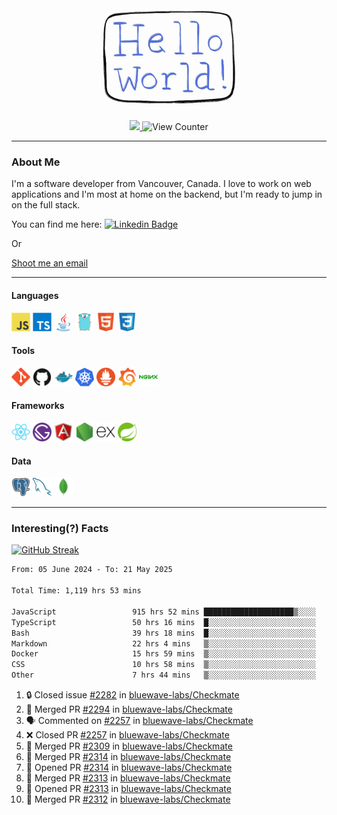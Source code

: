 <div align="center">
    <img src="./img/hello_world.webp" height="200px" width="">
    <div>
        <a href="https://www.linkedin.com/in/ajhollid">
            <img src="https://img.shields.io/badge/LinkedIn-blue"/>
        </a>
        <img src="https://komarev.com/ghpvc/?username=ajhollid&color=yellow" alt="View Counter">
    </div>
</div>

---

### About Me

I'm a software developer from Vancouver, Canada. I love to work on web applications and I'm most at home on the backend, but I'm ready to jump in on the full stack.

You can find me here: [![Linkedin Badge](https://img.shields.io/badge/-ajhollid-blue?style=flat&logo=Linkedin&logoColor=white)](https://www.linkedin.com/in/ajhollid)

Or

[Shoot me an email](mailto:ajhollid@gmail.com)

---

#### Languages

<div>
    <img src="./img/devicons/javascript-original.svg" width=30 height=30 alt="JavaScript">
    <img src="/img/devicons/typescript-original.svg" width=30 height=30 alt="TypeScript">
    <img src="./img/devicons/java-original.svg" width=30 height=30 alt="Java">
    <img src="./img/devicons/go-original.svg" width=30 height=30 alt="Golang">
    <img src="./img/devicons/html5-original.svg" width=30 height=30 alt="HTML 5">
    <img src="./img/devicons/css3-original.svg" width=30 height=30 alt="CSS 3">
</div>

#### Tools

<div>
    <img src="./img/devicons/git-original.svg" width=30 height=30 alt="Git">
    <img src="./img/devicons/github-original.svg" width=30 height=30 alt="Github">
    <img src="./img/devicons/docker-original.svg" width=30 
    height=30 alt="Docker">
    <img src="./img/devicons/kubernetes-original.svg" width=30 height=30 alt="K8">
    <img src="./img/devicons/prometheus-original.svg" width=30 height=30 alt="Prometheus">
    <img src="./img/devicons/grafana-original.svg" width=30 height=30 alt="Grafana">
    <img src="./img/devicons/nginx-original.svg" width=30 height=30 alt="Nginx">
</div>

#### Frameworks

<div>
    <img src="./img/devicons/react-original.svg" width=30 height=30 alt="React">
    <img src="./img/devicons/gatsby-original.svg" width=30 height=30 alt="Gatsby">
    <img src="./img/devicons/angularjs-original.svg" width=30 height=30 alt="AngularJS">
    <img src="./img/devicons/nodejs-original.svg" width=30 height=30 alt="NodeJS">
    <img src="./img/devicons/express-original.svg" width=30 height=30 alt="Express">
    <img src="./img/devicons/spring-original.svg" width=30 height=30 alt="Spring">
</div>

#### Data

<div>
    <img src="./img/devicons/postgresql-original.svg" width=30 height=30 alt="Postgresql">
    <img src="./img/devicons/mysql-original.svg" width=30 height=30 alt="Mysql">
    <img src="./img/devicons/mongodb-original.svg" width=30 height=30 alt="MongoDB">
</div>

---

### Interesting(?) Facts

[![GitHub Streak](http://github-readme-streak-stats.herokuapp.com?user=ajhollid)](https://git.io/streak-stats)

 <!--START_SECTION:waka-->

```txt
From: 05 June 2024 - To: 21 May 2025

Total Time: 1,119 hrs 53 mins

JavaScript                 915 hrs 52 mins ████████████████████▒░░░░   81.22 %
TypeScript                 50 hrs 16 mins  █░░░░░░░░░░░░░░░░░░░░░░░░   04.46 %
Bash                       39 hrs 18 mins  █░░░░░░░░░░░░░░░░░░░░░░░░   03.49 %
Markdown                   22 hrs 4 mins   ▒░░░░░░░░░░░░░░░░░░░░░░░░   01.96 %
Docker                     15 hrs 59 mins  ▒░░░░░░░░░░░░░░░░░░░░░░░░   01.42 %
CSS                        10 hrs 58 mins  ▒░░░░░░░░░░░░░░░░░░░░░░░░   00.97 %
Other                      7 hrs 44 mins   ▒░░░░░░░░░░░░░░░░░░░░░░░░   00.69 %
```

<!--END_SECTION:waka-->


<!--START_SECTION:activity-->
1. 🔒 Closed issue [#2282](https://github.com/bluewave-labs/Checkmate/issues/2282) in [bluewave-labs/Checkmate](https://github.com/bluewave-labs/Checkmate)
2. 🎉 Merged PR [#2294](https://github.com/bluewave-labs/Checkmate/pull/2294) in [bluewave-labs/Checkmate](https://github.com/bluewave-labs/Checkmate)
3. 🗣 Commented on [#2257](https://github.com/bluewave-labs/Checkmate/pull/2257#issuecomment-2895742685) in [bluewave-labs/Checkmate](https://github.com/bluewave-labs/Checkmate)
4. ❌ Closed PR [#2257](https://github.com/bluewave-labs/Checkmate/pull/2257) in [bluewave-labs/Checkmate](https://github.com/bluewave-labs/Checkmate)
5. 🎉 Merged PR [#2309](https://github.com/bluewave-labs/Checkmate/pull/2309) in [bluewave-labs/Checkmate](https://github.com/bluewave-labs/Checkmate)
6. 🎉 Merged PR [#2314](https://github.com/bluewave-labs/Checkmate/pull/2314) in [bluewave-labs/Checkmate](https://github.com/bluewave-labs/Checkmate)
7. 💪 Opened PR [#2314](https://github.com/bluewave-labs/Checkmate/pull/2314) in [bluewave-labs/Checkmate](https://github.com/bluewave-labs/Checkmate)
8. 🎉 Merged PR [#2313](https://github.com/bluewave-labs/Checkmate/pull/2313) in [bluewave-labs/Checkmate](https://github.com/bluewave-labs/Checkmate)
9. 💪 Opened PR [#2313](https://github.com/bluewave-labs/Checkmate/pull/2313) in [bluewave-labs/Checkmate](https://github.com/bluewave-labs/Checkmate)
10. 🎉 Merged PR [#2312](https://github.com/bluewave-labs/Checkmate/pull/2312) in [bluewave-labs/Checkmate](https://github.com/bluewave-labs/Checkmate)
<!--END_SECTION:activity-->
